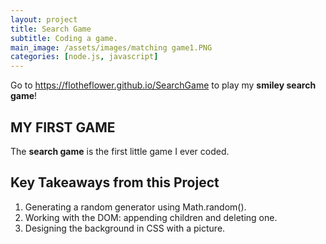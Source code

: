 ```yaml
---
layout: project
title: Search Game
subtitle: Coding a game.
main_image: /assets/images/matching game1.PNG
categories: [node.js, javascript]
---
```

Go to <https://flotheflower.github.io/SearchGame> to play my **smiley search game**!  

## MY FIRST GAME

The **search game** is the first little game I ever coded.  


## Key Takeaways from this Project

1. Generating a random generator using Math.random().
2. Working with the DOM: appending children and deleting one. 
3. Designing the background in CSS with a picture. 

